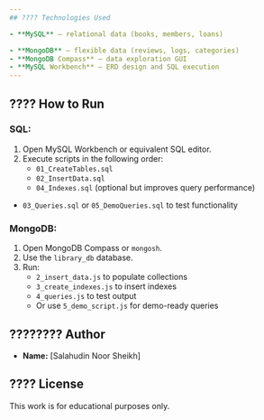 ```yaml
---
## ???? Technologies Used

- **MySQL** – relational data (books, members, loans)

- **MongoDB** – flexible data (reviews, logs, categories)
- **MongoDB Compass** – data exploration GUI
- **MySQL Workbench** – ERD design and SQL execution
---
```


## ???? How to Run

### SQL:
1. Open MySQL Workbench or equivalent SQL editor.
2. Execute scripts in the following order:
   - `01_CreateTables.sql`
   - `02_InsertData.sql`
   - `04_Indexes.sql` (optional but improves query performance)
- `03_Queries.sql` or `05_DemoQueries.sql` to test functionality
### MongoDB:

1. Open MongoDB Compass or `mongosh`.
2. Use the `library_db` database.
3. Run:
   - `2_insert_data.js` to populate collections
   - `3_create_indexes.js` to insert indexes
   - `4_queries.js` to test output
   - Or use `5_demo_script.js` for demo-ready queries



## ????‍???? Author

- **Name:** [Salahudin Noor Sheikh]


## ????️ License

This work is for educational purposes only.

